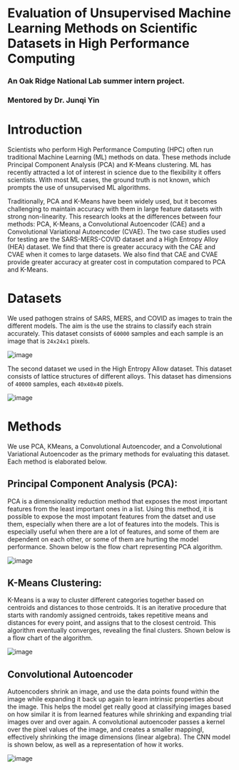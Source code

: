 # Evaluation of Unsupervised Machine Learning Methods on Scientific Datasets in High Performance Computing
### An Oak Ridge National Lab summer intern project.
### Mentored by Dr. Junqi Yin

# Introduction
Scientists who perform High Performance Computing (HPC) often run traditional Machine Learning (ML) methods on data. These methods include Principal Component Analysis (PCA) and K-Means clustering. ML has recently attracted a lot of interest in science due to the flexibility it offers scientists. With most ML cases, the ground truth is not known, which prompts the use of unsupervised ML algorithms. 

Traditionally, PCA and K-Means have been widely used, but it becomes challenging to maintain accuracy with them in large feature datasets with strong non-linearity. This research looks at the differences between four methods: PCA, K-Means, a Convolutional Autoencoder (CAE) and a Convolutional Variational Autoencoder (CVAE). The two case studies used for testing are the SARS-MERS-COVID dataset and a High Entropy Alloy (HEA) dataset. We find that there is greater accuracy with the CAE and CVAE when it comes to large datasets. We also find that CAE and CVAE provide greater accuracy at greater cost in computation compared to PCA and K-Means.

# Datasets
We used pathogen strains of SARS, MERS, and COVID as images to train the different models. The aim is the use the strains to classify each strain accurately. This dataset consists of `60000` samples and each sample is an image that is `24x24x1` pixels. 

![image](https://github.com/user-attachments/assets/90d39276-ac69-4fcd-a5ee-6ab56c48911c)

The second dataset we used in the High Entropy Allow dataset. This dataset consists of lattice structures of different alloys. This dataset has dimensions of `40000` samples, each `40x40x40` pixels. 

![image](https://github.com/user-attachments/assets/c7b0a22b-f855-4523-8ce4-60063d800774)

# Methods
We use PCA, KMeans, a Convolutional Autoencoder, and a Convolutional Variational Autoencoder as the primary methods for evaluating this dataset. Each method is elaborated below. 

## Principal Component Analysis (PCA):
PCA is a dimensionality reduction method that exposes the most important features from the least important ones in a list. Using this method, it is possible to expose the most impotant features from the datset and use them, especially when there are a lot of features into the models. This is especially useful when there are a lot of features, and some of them are dependent on each other, or some of them are hurting the model performance. Shown below is the flow chart representing PCA algorithm. 

![image](https://github.com/user-attachments/assets/143438e7-0f0b-4e88-94d6-5413a089db52)

## K-Means Clustering:
K-Means is a way to cluster different categories together based on centroids and distances to those centroids. It is an iterative procedure that starts with randomly assigned centroids, takes repetitive means and distances for every point, and assigns that to the closest centroid. This algorithm eventually converges, revealing the final clusters. Shown below is a flow chart of the algorithm. 

![image](https://github.com/user-attachments/assets/722e3d8e-cd1c-43f8-b36a-1fc98833f969)

## Convolutional Autoencoder
Autoencoders shrink an image, and use the data points found within the image while expanding it back up again to learn intrinsic properties about the image. This helps the model get really good at classifying images based on how similar it is from learned features while shrinking and expanding trial images over and over again. A convolutional autoencoder passes a kernel over the pixel values of the image, and creates a smaller mappingl, effectively shrinking the image dimensions (linear algebra). The CNN model is shown below, as well as a representation of how it works. 

![image](https://github.com/user-attachments/assets/58e70c5a-1698-4633-b5b5-b514e948cb47)
